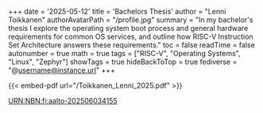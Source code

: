 +++
date = '2025-05-12'
title = 'Bachelors Thesis'
author = "Lenni Toikkanen"
authorAvatarPath = "/profile.jpg"
summary = "In my bachelor's thesis I explore the operating system boot process and general hardware requirements for common OS services, and outline how RISC-V Instruction Set Architecture answers these requirements."
toc = false
readTime = false 
autonumber = true
math = true
tags = ["RISC-V", "Operating Systems", "Linux", "Zephyr"]
showTags = true
hideBackToTop = true 
fediverse = "@username@instance.url"
+++

{{< embed-pdf url="/Toikkanen_Lenni_2025.pdf" >}}

[URN:NBN:fi:aalto-202506034155](https://urn.fi/URN:NBN:fi:aalto-202506034155)
